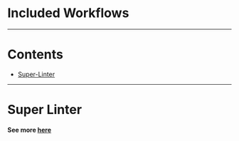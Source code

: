 # Included Workflows

---

# Contents

- [Super-Linter](#super-linter)

---

# Super Linter

#### See more [here](https://github.com/github/super-linter)
